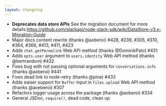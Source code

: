 ```yaml
---
layout: changelog
---
```

  - **Deprecates data store APIs** See the migration document for more details:https://github.com/slackapi/node-slack-sdk/wiki/DataStore-v3.x-Migration-Guide
  - Major docs content rewrite (thanks @aoberoi) #428, #239, #305, #310, #364, #366, #413, #411, #423
  - Adds `chat.getPermalink` Web API method (thanks @DominikPalo) #431
  - Adds `opts.user` argument to `users.identity` Web API method (thanks @bertrandom) #432
  - Fixes bug with not passing optional arguments for `conversations.info` (thanks @aoberoi) #441
  - Fixes dead link to node-retry (thanks @pine) #433
  - Adds eaiser support for `Buffer` input in `files.upload` Web API method (thanks @aoeberoi) #307
  - Refactors logger usage across the package (thanks @aoberoi) #334
  - General JSDoc, `require()`, dead code, clean up

